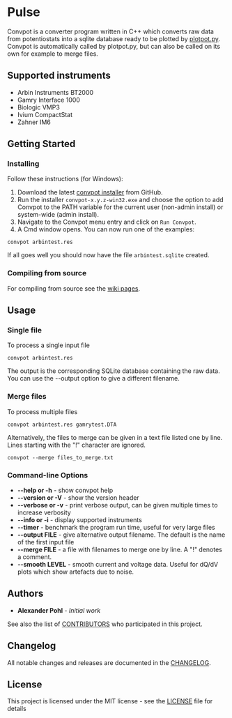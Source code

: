# Pulse

Convpot is a converter program written in C++ which converts raw data from potentiostats into a sqlite database ready to be plotted by [plotpot.py](https://github.com/ahpohl/plotpot). Convpot is automatically called by plotpot.py, but can also be called on its own for example to merge files. 

## Supported instruments

* Arbin Instruments BT2000
* Gamry Interface 1000
* Biologic VMP3
* Ivium CompactStat
* Zahner IM6

## Getting Started

### Installing

Follow these instructions (for Windows):

1. Download the latest [convpot installer](https://github.com/ahpohl/convpot/releases/latest) from GitHub.
1. Run the installer ``convpot-x.y.z-win32.exe`` and choose the option to add Convpot to the PATH variable for the current user (non-admin install) or system-wide (admin install).
1. Navigate to the Convpot menu entry and click on ``Run Convpot``.
1. A Cmd window opens. You can now run one of the examples:
```
convpot arbintest.res
```
If all goes well you should now have the file ``arbintest.sqlite`` created.

### Compiling from source

For compiling from source see the [wiki pages](https://github.com/ahpohl/convpot/wiki).

## Usage

### Single file

To process a single input file

```
convpot arbintest.res
```

The output is the corresponding SQLite database containing the raw data. You can use the --output option to give a different filename.

### Merge files

To process multiple files

```
convpot arbintest.res gamrytest.DTA
```

Alternatively, the files to merge can be given in a text file listed one by line. Lines starting with the "!" character are ignored.

```
convpot --merge files_to_merge.txt
```

### Command-line Options

* **--help or -h** - show convpot help
* **--version or -V** - show the version header
* **--verbose or -v** - print verbose output, can be given multiple times to increase verbosity
* **--info or -i** - display supported instruments
* **--timer** - benchmark the program run time, useful for very large files
* **--output FILE** - give alternative output filename. The default is the name of the first input file
* **--merge FILE** - a file with filenames to merge one by line. A "!" denotes a comment.
* **--smooth LEVEL** - smooth current and voltage data. Useful for dQ/dV plots which show artefacts due to noise.

## Authors

* **Alexander Pohl** - *Initial work*

See also the list of [CONTRIBUTORS](https://github.com/ahpohl/convpot/blob/master/CONTRIBUTORS.md) who participated in this project.

## Changelog

All notable changes and releases are documented in the [CHANGELOG](https://github.com/ahpohl/convpot/blob/master/CHANGELOG.md).

## License

This project is licensed under the MIT license - see the [LICENSE](LICENSE) file for details
